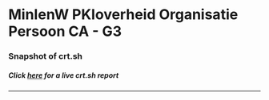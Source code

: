 # MinIenW PKIoverheid Organisatie Persoon CA - G3
### Snapshot of crt.sh
##### Click [here](https://crt.sh/?q=0664F1EEEED1A7355700201D2F4431DC43B0BCEAB129A8CABFD4ED87D04341EF) for a live crt.sh report

---
